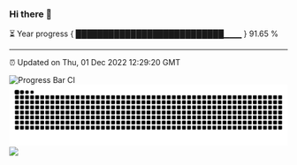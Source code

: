 ### Hi there 👋

⏳ Year progress { ███████████████████████████▁▁▁ } 91.65 %

---

⏰ Updated on Thu, 01 Dec 2022 12:29:20 GMT

![Progress Bar CI](https://github.com/liununu/liununu/workflows/Progress%20Bar%20CI/badge.svg)![](https://raw.githubusercontent.com/L1cardo/L1cardo/main/assets/github-contribution-grid-snake.svg)![](https://raw.githubusercontent.com/seesaws/seesaws/main/assets/github-contribution-grid-snake.svg)
